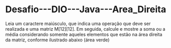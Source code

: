 # Desafio---DIO---Java---Area_Direita
Leia um caractere maiúsculo, que indica uma operação que deve ser realizada e  uma matriz M[12][12]. Em seguida, calcule e mostre a soma ou a média  considerando somente aqueles elementos que estão na área direita da matriz,  conforme ilustrado abaixo (área verde)
